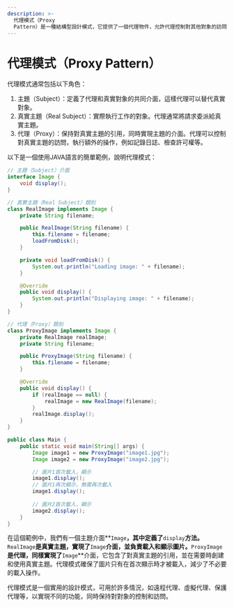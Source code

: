 ```yaml
---
description: >-
  代理模式（Proxy
  Pattern）是一種結構型設計模式，它提供了一個代理物件，允許代理控制對其他對象的訪問。代理通常用於實現延遲加載、訪問控制、日誌記錄、性能優化等功能。代理模式有助於實現對對象的間接訪問，同時保持對對象的控制。
---
```


# 代理模式（Proxy Pattern）

代理模式通常包括以下角色：

1. 主題（Subject）：定義了代理和真實對象的共同介面，這樣代理可以替代真實對象。
2. 真實主題（Real Subject）：實際執行工作的對象。代理通常將請求委派給真實主題。
3. 代理（Proxy）：保持對真實主題的引用，同時實現主題的介面。代理可以控制對真實主題的訪問，執行額外的操作，例如記錄日誌、檢查許可權等。

以下是一個使用JAVA語言的簡單範例，說明代理模式：

```java
// 主題（Subject）介面
interface Image {
    void display();
}

// 真實主題（Real Subject）類別
class RealImage implements Image {
    private String filename;

    public RealImage(String filename) {
        this.filename = filename;
        loadFromDisk();
    }

    private void loadFromDisk() {
        System.out.println("Loading image: " + filename);
    }

    @Override
    public void display() {
        System.out.println("Displaying image: " + filename);
    }
}

// 代理（Proxy）類別
class ProxyImage implements Image {
    private RealImage realImage;
    private String filename;

    public ProxyImage(String filename) {
        this.filename = filename;
    }

    @Override
    public void display() {
        if (realImage == null) {
            realImage = new RealImage(filename);
        }
        realImage.display();
    }
}

public class Main {
    public static void main(String[] args) {
        Image image1 = new ProxyImage("image1.jpg");
        Image image2 = new ProxyImage("image2.jpg");

        // 圖片1首次載入，顯示
        image1.display();
        // 圖片1再次顯示，無需再次載入
        image1.display();
        
        // 圖片2首次載入，顯示
        image2.display();
    }
}
```

在這個範例中，我們有一個主題介面\*\*`Image`**，其中定義了**`display`**方法。**`RealImage`**是真實主題，實現了**`Image`**介面，並負責載入和顯示圖片。**`ProxyImage`**是代理，同樣實現了**`Image`\*\*介面，它包含了對真實主題的引用，並在需要時創建和使用真實主題。代理模式確保了圖片只有在首次顯示時才被載入，減少了不必要的載入操作。

代理模式是一個實用的設計模式，可用於許多情況，如遠程代理、虛擬代理、保護代理等，以實現不同的功能，同時保持對對象的控制和訪問。
